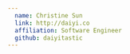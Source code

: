 ```yaml
---
  name: Christine Sun
  link: http://daiyi.co
  affiliation: Software Engineer 
  github: daiyitastic
---
```

